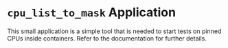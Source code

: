 # `cpu_list_to_mask` Application

This small application is a simple tool that is needed to start tests on pinned CPUs inside containers. Refer to the documentation for further details.
